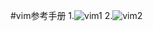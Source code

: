 #vim参考手册
1.![vim1](https://cl.ly/3a002G1e2I1i/vim1.jpeg)
2.![vim2](https://cl.ly/0s2H0j3E3O0E/vim2.jpeg)